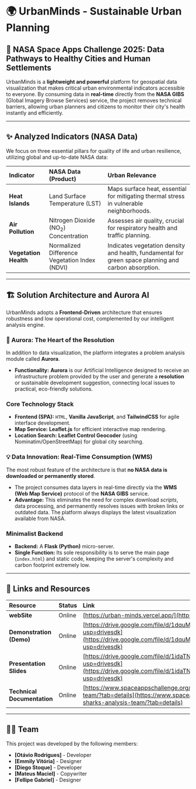 # 🌍 UrbanMinds - Sustainable Urban Planning

## 🚀 NASA Space Apps Challenge 2025: Data Pathways to Healthy Cities and Human Settlements

UrbanMinds is a **lightweight and powerful** platform for geospatial data visualization that makes critical urban environmental indicators accessible to everyone. By consuming data in **real-time** directly from the **NASA GIBS** (Global Imagery Browse Services) service, the project removes technical barriers, allowing urban planners and citizens to monitor their city's health instantly and efficiently.

---

## ✨ Analyzed Indicators (NASA Data)

We focus on three essential pillars for quality of life and urban resilience, utilizing global and up-to-date NASA data:

| Indicator | NASA Data (Product) | Urban Relevance |
| :--- | :--- | :--- |
| **Heat Islands** | Land Surface Temperature (LST) | Maps surface heat, essential for mitigating thermal stress in vulnerable neighborhoods. |
| **Air Pollution** | Nitrogen Dioxide ($\text{NO}_2$) Concentration | Assesses air quality, crucial for respiratory health and traffic planning. |
| **Vegetation Health** | Normalized Difference Vegetation Index (NDVI) | Indicates vegetation density and health, fundamental for green space planning and carbon absorption. |

---

## 🏗️ Solution Architecture and Aurora AI

UrbanMinds adopts a **Frontend-Driven** architecture that ensures robustness and low operational cost, complemented by our intelligent analysis engine.

### 🤖 Aurora: The Heart of the Resolution

In addition to data visualization, the platform integrates a problem analysis module called **Aurora**.

* **Functionality:** **Aurora** is our Artificial Intelligence designed to receive an infrastructure problem provided by the user and generate a **resolution** or sustainable development suggestion, connecting local issues to practical, eco-friendly solutions.

### Core Technology Stack

* **Frontend (SPA):** `HTML`, **Vanilla JavaScript**, and **TailwindCSS** for agile interface development.
* **Map Service:** **Leaflet.js** for efficient interactive map rendering.
* **Location Search:** **Leaflet Control Geocoder** (using Nominatim/OpenStreetMap) for global city searching.

### 💡 Data Innovation: Real-Time Consumption (WMS)

The most robust feature of the architecture is that **no NASA data is downloaded or permanently stored**.

* The project consumes data layers in real-time directly via the **WMS (Web Map Service)** protocol of the **NASA GIBS** service.
* **Advantage:** This eliminates the need for complex download *scripts*, data processing, and permanently resolves issues with broken links or outdated data. The platform always displays the latest visualization available from NASA.

### Minimalist Backend

* **Backend:** A **Flask (Python)** micro-server.
* **Single Function:** Its sole responsibility is to serve the main page (`index.html`) and static code, keeping the server's complexity and carbon footprint extremely low.

---

## 🔗 Links and Resources

| Resource | Status | Link |
| :--- | :--- | :--- |
| **webSite** | Online | [https://urban-minds.vercel.app/](https://urban-minds.vercel.app/) |
| **Demonstration (Demo)** | Online | [https://drive.google.com/file/d/1dquMnPwRVWlvy0pmWCoasAWHULpU8VLU/view?usp=drivesdk](https://drive.google.com/file/d/1dquMnPwRVWlvy0pmWCoasAWHULpU8VLU/view?usp=drivesdk) |
| **Presentation Slides** | Online | [https://drive.google.com/file/d/1idaTNwUAiM_2oZFjfogmBIc8rpV3MfWC/view?usp=drivesdk](https://drive.google.com/file/d/1idaTNwUAiM_2oZFjfogmBIc8rpV3MfWC/view?usp=drivesdk) |
| **Technical Documentation** | Online | [https://www.spaceappschallenge.org/2025/find-a-team/sat-sharks-analysis-team/?tab=details](https://www.spaceappschallenge.org/2025/find-a-team/sat-sharks-analysis-team/?tab=details) |

---

## 🧑‍💻 Team

This project was developed by the following members:

* **[Otávio Rodrigues]** - Developer
* **[Emmily Vitória]** - Designer
* **[Diego Stoque]** - Developer
* **[Mateus Maciel]** - Copywriter
* **[Fellipe Gabriel]** - Designer